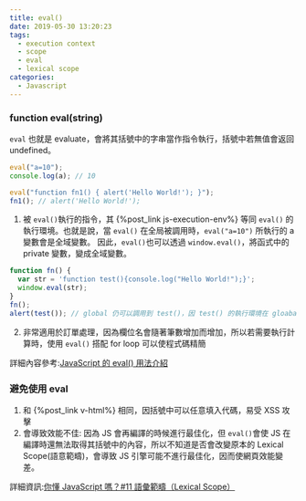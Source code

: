```yaml
---
title: eval()
date: 2019-05-30 13:20:23
tags:
  - execution context
  - scope
  - eval
  - lexical scope
categories:
  - Javascript
---
```


### function eval(string)

`eval` 也就是 evaluate，會將其括號中的字串當作指令執行，括號中若無值會返回 undefined。

```javascript
eval("a=10");
console.log(a); // 10

eval("function fn1() { alert('Hello World!'); }");
fn1(); // alert('Hello World!');
```

1. 被 `eval()`執行的指令，其 {%post_link js-execution-env%} 等同 `eval()` 的執行環境。也就是說，當 `eval()` 在全局被調用時，`eval("a=10")` 所執行的 a 變數會是全域變數。
   因此，`eval()`也可以透過 `window.eval()`，將函式中的 private 變數，變成全域變數。

```javascript
function fn() {
  var str = 'function test(){console.log("Hello World!");}';
  window.eval(str);
}
fn();
alert(test()); // global 仍可以調用到 test()，因 test() 的執行環境在 gloabal
```

2. 非常適用於訂單處理，因為欄位名會隨著筆數增加而增加，所以若需要執行計算時，使用 `eval()` 搭配 for loop 可以使程式碼精簡

詳細內容參考:[JavaScript 的 eval() 用法介紹](http://icodding.blogspot.com/2015/12/javascript-eval.html)

### 避免使用 eval

1. 和 {%post_link v-html%} 相同，因括號中可以任意填入代碼，易受 XSS 攻擊
2. 會導致效能不佳: 因為 JS 會再編譯的時候進行最佳化，但 `eval()`會使 JS 在編譯時還無法取得其括號中的內容，所以不知道是否會改變原本的 Lexical Scope(語意範疇)，會導致 JS 引擎可能不進行最佳化，因而使網頁效能變差。

詳細資訊:[你懂 JavaScript 嗎？#11 語彙範疇（Lexical Scope）
](https://cythilya.github.io/2018/10/18/lexical-scope/)
